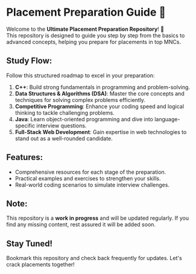 # Placement Preparation Guide 🚀  
Welcome to the **Ultimate Placement Preparation Repository**! 🎯  
This repository is designed to guide you step by step from the basics to advanced concepts, helping you prepare for placements in top MNCs.  

## Study Flow:  
Follow this structured roadmap to excel in your preparation:  
1. **C++**: Build strong fundamentals in programming and problem-solving.  
2. **Data Structures & Algorithms (DSA)**: Master the core concepts and techniques for solving complex problems efficiently.  
3. **Competitive Programming**: Enhance your coding speed and logical thinking to tackle challenging problems.  
4. **Java**: Learn object-oriented programming and dive into language-specific interview questions.  
5. **Full-Stack Web Development**: Gain expertise in web technologies to stand out as a well-rounded candidate.  

## Features:  
- Comprehensive resources for each stage of the preparation.  
- Practical examples and exercises to strengthen your skills.  
- Real-world coding scenarios to simulate interview challenges.  

## Note:  
This repository is a **work in progress** and will be updated regularly. If you find any missing content, rest assured it will be added soon.  

## Stay Tuned!  
Bookmark this repository and check back frequently for updates. Let's crack placements together!  
